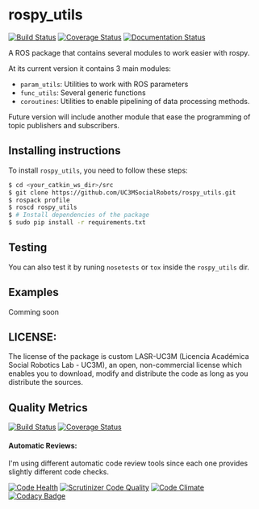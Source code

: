 # rospy_utils
[![Build Status](https://travis-ci.org/UC3MSocialRobots/rospy_utils.svg?branch=indigo-devel)](https://travis-ci.org/UC3MSocialRobots/rospy_utils)
[![Coverage Status](https://coveralls.io/repos/UC3MSocialRobots/rospy_utils/badge.svg?branch=indigo-devel)](https://coveralls.io/r/UC3MSocialRobots/rospy_utils?branch=indigo-devel)
[![Documentation Status](https://readthedocs.org/projects/rospy-utils/badge/?version=latest)](https://readthedocs.org/projects/rospy-utils/?badge=latest)


A ROS package that contains several modules to work easier with rospy.

At its current version it contains 3 main modules:

- `param_utils`: Utilities to work with ROS parameters
- `func_utils`: Several generic functions 
- `coroutines`: Utilities to enable pipelining of data processing methods.

Future version will include another module that ease the programming of topic publishers and subscribers.

## Installing instructions

To install `rospy_utils`, you need to follow these steps:

```bash
$ cd <your_catkin_ws_dir>/src
$ git clone https://github.com/UC3MSocialRobots/rospy_utils.git
$ rospack profile
$ roscd rospy_utils
$ # Install dependencies of the package
$ sudo pip install -r requirements.txt
```

## Testing

You can also test it by runing `nosetests` or `tox` inside the `rospy_utils` dir.


## Examples

Comming soon

## LICENSE:

The license of the package is custom LASR-UC3M (Licencia Académica Social Robotics Lab - UC3M), an open, non-commercial license which enables you to download, modify and distribute the code as long as you distribute the sources.  


## Quality Metrics

[![Build Status](https://travis-ci.org/UC3MSocialRobots/rospy_utils.svg?branch=indigo-devel)](https://travis-ci.org/UC3MSocialRobots/rospy_utils)
[![Coverage Status](https://coveralls.io/repos/UC3MSocialRobots/rospy_utils/badge.svg?branch=indigo-devel)](https://coveralls.io/r/UC3MSocialRobots/rospy_utils?branch=indigo-devel)

#### Automatic Reviews:
I'm using different automatic code review tools since each one provides slightly different code checks. 

[![Code Health](https://landscape.io/github/UC3MSocialRobots/rospy_utils/master/landscape.svg)](https://landscape.io/github/UC3MSocialRobots/rospy_utils/master)
[![Scrutinizer Code Quality](https://scrutinizer-ci.com/g/UC3MSocialRobots/rospy_utils/badges/quality-score.png?b=master)](https://scrutinizer-ci.com/g/UC3MSocialRobots/rospy_utils/?branch=indigo-devel)
[![Code Climate](https://codeclimate.com/github/UC3MSocialRobots/rospy_utils/badges/gpa.svg)](https://codeclimate.com/github/UC3MSocialRobots/rospy_utils)
[![Codacy Badge](https://www.codacy.com/project/badge/fa51233d02db472eaab9fb0351b40fee)](https://www.codacy.com/app/vgonpa/rospy_utils)

